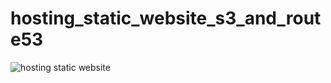 # hosting_static_website_s3_and_route53

![hosting static website](https://user-images.githubusercontent.com/50776786/207427288-a9299331-d8c6-40dc-8cb5-216102f83c1a.png)
